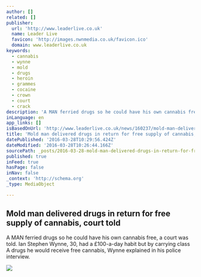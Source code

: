 ```yaml
---
author: []
related: []
publisher:
  url: 'http://www.leaderlive.co.uk'
  name: Leader Live
  favicon: 'http://images.nwnmedia.co.uk/favicon.ico'
  domain: www.leaderlive.co.uk
keywords:
  - cannabis
  - wynne
  - mold
  - drugs
  - heroin
  - grammes
  - cocaine
  - crown
  - court
  - crack
description: 'A MAN ferried drugs so he could have his own cannabis free, a court was told. Ian Stephen Wynne, 30, had a £100-a-day habit but by carrying class A drugs he would receive free cannabis, Wynne explained in his police interview.'
inLanguage: en
app_links: []
isBasedOnUrl: 'http://www.leaderlive.co.uk/news/160237/mold-man-delivered-drugs-in-return-for-free-supply-of-cannabis-court-told.aspx'
title: 'Mold man delivered drugs in return for free supply of cannabis, court told'
datePublished: '2016-03-28T10:29:56.424Z'
dateModified: '2016-03-28T10:26:44.166Z'
sourcePath: _posts/2016-03-28-mold-man-delivered-drugs-in-return-for-free-supply-of-cannab.md
published: true
inFeed: true
hasPage: false
inNav: false
_context: 'http://schema.org'
_type: MediaObject

---
```

<article style=""><h1>Mold man delivered drugs in return for free supply of cannabis, court told</h1><p>A MAN ferried drugs so he could have his own cannabis free, a court was told. Ian Stephen Wynne, 30, had a £100-a-day habit but by carrying class A drugs he would receive free cannabis, Wynne explained in his police interview.</p><img src="http://images.nwnmedia.co.uk/assets/article_main/2015/10/MoldCourtWEB.jpg" /></article>